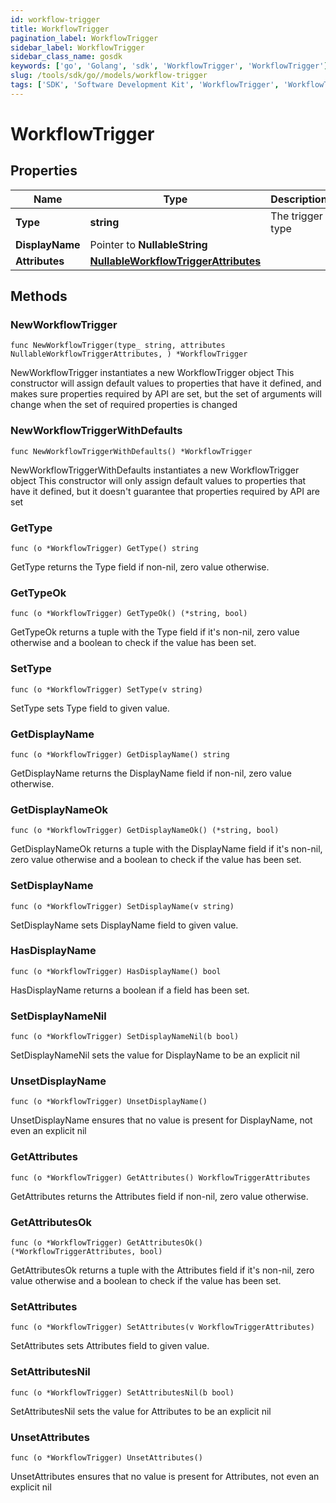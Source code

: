 ```yaml
---
id: workflow-trigger
title: WorkflowTrigger
pagination_label: WorkflowTrigger
sidebar_label: WorkflowTrigger
sidebar_class_name: gosdk
keywords: ['go', 'Golang', 'sdk', 'WorkflowTrigger', 'WorkflowTrigger'] 
slug: /tools/sdk/go//models/workflow-trigger
tags: ['SDK', 'Software Development Kit', 'WorkflowTrigger', 'WorkflowTrigger']
---
```


# WorkflowTrigger

## Properties

Name | Type | Description | Notes
------------ | ------------- | ------------- | -------------
**Type** | **string** | The trigger type | 
**DisplayName** | Pointer to **NullableString** |  | [optional] 
**Attributes** | [**NullableWorkflowTriggerAttributes**](workflow-trigger-attributes) |  | 

## Methods

### NewWorkflowTrigger

`func NewWorkflowTrigger(type_ string, attributes NullableWorkflowTriggerAttributes, ) *WorkflowTrigger`

NewWorkflowTrigger instantiates a new WorkflowTrigger object
This constructor will assign default values to properties that have it defined,
and makes sure properties required by API are set, but the set of arguments
will change when the set of required properties is changed

### NewWorkflowTriggerWithDefaults

`func NewWorkflowTriggerWithDefaults() *WorkflowTrigger`

NewWorkflowTriggerWithDefaults instantiates a new WorkflowTrigger object
This constructor will only assign default values to properties that have it defined,
but it doesn't guarantee that properties required by API are set

### GetType

`func (o *WorkflowTrigger) GetType() string`

GetType returns the Type field if non-nil, zero value otherwise.

### GetTypeOk

`func (o *WorkflowTrigger) GetTypeOk() (*string, bool)`

GetTypeOk returns a tuple with the Type field if it's non-nil, zero value otherwise
and a boolean to check if the value has been set.

### SetType

`func (o *WorkflowTrigger) SetType(v string)`

SetType sets Type field to given value.


### GetDisplayName

`func (o *WorkflowTrigger) GetDisplayName() string`

GetDisplayName returns the DisplayName field if non-nil, zero value otherwise.

### GetDisplayNameOk

`func (o *WorkflowTrigger) GetDisplayNameOk() (*string, bool)`

GetDisplayNameOk returns a tuple with the DisplayName field if it's non-nil, zero value otherwise
and a boolean to check if the value has been set.

### SetDisplayName

`func (o *WorkflowTrigger) SetDisplayName(v string)`

SetDisplayName sets DisplayName field to given value.

### HasDisplayName

`func (o *WorkflowTrigger) HasDisplayName() bool`

HasDisplayName returns a boolean if a field has been set.

### SetDisplayNameNil

`func (o *WorkflowTrigger) SetDisplayNameNil(b bool)`

 SetDisplayNameNil sets the value for DisplayName to be an explicit nil

### UnsetDisplayName
`func (o *WorkflowTrigger) UnsetDisplayName()`

UnsetDisplayName ensures that no value is present for DisplayName, not even an explicit nil
### GetAttributes

`func (o *WorkflowTrigger) GetAttributes() WorkflowTriggerAttributes`

GetAttributes returns the Attributes field if non-nil, zero value otherwise.

### GetAttributesOk

`func (o *WorkflowTrigger) GetAttributesOk() (*WorkflowTriggerAttributes, bool)`

GetAttributesOk returns a tuple with the Attributes field if it's non-nil, zero value otherwise
and a boolean to check if the value has been set.

### SetAttributes

`func (o *WorkflowTrigger) SetAttributes(v WorkflowTriggerAttributes)`

SetAttributes sets Attributes field to given value.


### SetAttributesNil

`func (o *WorkflowTrigger) SetAttributesNil(b bool)`

 SetAttributesNil sets the value for Attributes to be an explicit nil

### UnsetAttributes
`func (o *WorkflowTrigger) UnsetAttributes()`

UnsetAttributes ensures that no value is present for Attributes, not even an explicit nil

